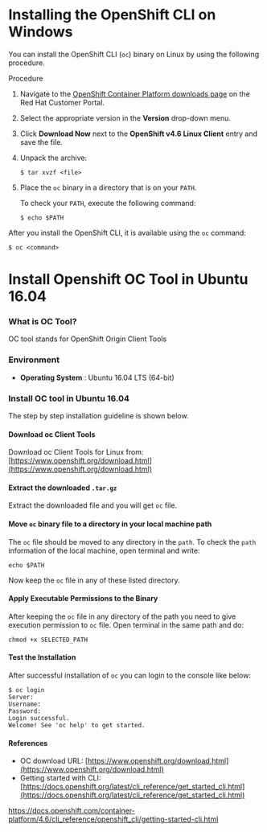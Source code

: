 # Installing the OpenShift CLI on Windows

You can install the OpenShift CLI (`oc`) binary on Linux by using the following procedure.

Procedure

1. Navigate to the [OpenShift Container Platform downloads page](https://access.redhat.com/downloads/content/290) on the Red Hat Customer Portal.

2. Select the appropriate version in the **Version** drop-down menu.

3. Click **Download Now** next to the **OpenShift v4.6 Linux Client** entry and save the file.

4. Unpack the archive:

   

   ```
   $ tar xvzf <file>
   ```

5. Place the `oc` binary in a directory that is on your `PATH`.

   To check your `PATH`, execute the following command:

   

   ```
   $ echo $PATH
   ```

After you install the OpenShift CLI, it is available using the `oc` command:



```
$ oc <command>
```



Install Openshift OC Tool in Ubuntu 16.04
=========================================

### What is OC Tool?
OC tool stands for OpenShift Origin Client Tools

### Environment

* <b> Operating System</b> : Ubuntu 16.04 LTS (64-bit)

### Install OC tool in Ubuntu 16.04

The step by step installation guideline is shown below.

#### Download oc Client Tools
Download oc Client Tools for Linux from: [https://www.openshift.org/download.html](https://www.openshift.org/download.html)

#### Extract the downloaded `.tar.gz`
Extract the downloaded file and you will get `oc` file.

#### Move `oc` binary file to a directory in your local machine path
The `oc` file should be moved to any directory in the `path`. 
To check the `path` information of the local machine, open terminal and write:
```
echo $PATH
```
Now keep the `oc` file in any of these listed directory.

#### Apply Executable Permissions to the Binary
After keeping the `oc` file in any directory of the path you need to give execution permission to `oc` file.
Open terminal in the same path and do:
```
chmod +x SELECTED_PATH
```

#### Test the Installation
After successful installation of `oc` you can login to the console like below:
```
$ oc login
Server: 
Username: 
Password: 
Login successful.
Welcome! See 'oc help' to get started.
```

#### References

* OC download URL: [https://www.openshift.org/download.html](https://www.openshift.org/download.html)
* Getting started with CLI: [https://docs.openshift.org/latest/cli_reference/get_started_cli.html](https://docs.openshift.org/latest/cli_reference/get_started_cli.html)

https://docs.openshift.com/container-platform/4.6/cli_reference/openshift_cli/getting-started-cli.html